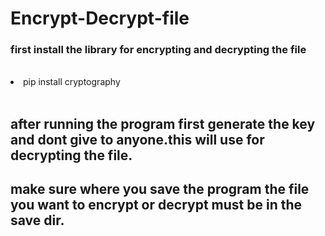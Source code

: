 # Encrypt-Decrypt-file

<h3>first install the library for encrypting and decrypting the file</h3><br>
<li>pip install cryptography</li><br>
<h2>after running the program first generate the key and dont give to anyone.this will use for decrypting the file.</h2>
<h2>make sure where you save the program the file you want to encrypt or decrypt must be in the save dir.</h2>
